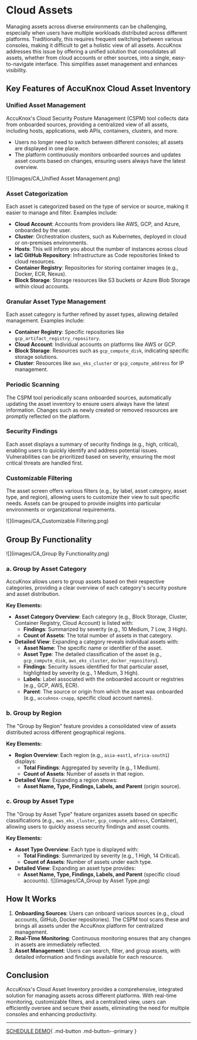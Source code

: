 # Cloud Assets

Managing assets across diverse environments can be challenging, especially when users have multiple workloads distributed across different platforms. Traditionally, this requires frequent switching between various consoles, making it difficult to get a holistic view of all assets. AccuKnox addresses this issue by offering a unified solution that consolidates all assets, whether from cloud accounts or other sources, into a single, easy-to-navigate interface. This simplifies asset management and enhances visibility.

## Key Features of AccuKnox Cloud Asset Inventory

### Unified Asset Management

AccuKnox's Cloud Security Posture Management (CSPM) tool collects data from onboarded sources, providing a centralized view of all assets, including hosts, applications, web APIs, containers, clusters, and more.

- Users no longer need to switch between different consoles; all assets are displayed in one place.
- The platform continuously monitors onboarded sources and updates asset counts based on changes, ensuring users always have the latest overview.

![](images/CA_Unified Asset Management.png)

### Asset Categorization

Each asset is categorized based on the type of service or source, making it easier to manage and filter. Examples include:

- **Cloud Account**: Accounts from providers like AWS, GCP, and Azure, onboarded by the user.
- **Cluster**: Orchestration clusters, such as Kubernetes, deployed in cloud or on-premises environments.
- **Hosts**: This will inform you about the number of instances across cloud
- **IaC GitHub Repository**: Infrastructure as Code repositories linked to cloud resources.
- **Container Registry**: Repositories for storing container images (e.g., Docker, ECR, Nexus).
- **Block Storage**: Storage resources like S3 buckets or Azure Blob Storage within cloud accounts.

### Granular Asset Type Management

Each asset category is further refined by asset types, allowing detailed management. Examples include:

- **Container Registry**: Specific repositories like `gcp_artifact_registry_repository`.
- **Cloud Account**: Individual accounts on platforms like AWS or GCP.
- **Block Storage**: Resources such as `gcp_compute_disk`, indicating specific storage solutions.
- **Cluster**: Resources like `aws_eks_cluster` or `gcp_compute_address` for IP management.

### Periodic Scanning

The CSPM tool periodically scans onboarded sources, automatically updating the asset inventory to ensure users always have the latest information. Changes such as newly created or removed resources are promptly reflected on the platform.

### Security Findings

Each asset displays a summary of security findings (e.g., high, critical), enabling users to quickly identify and address potential issues. Vulnerabilities can be prioritized based on severity, ensuring the most critical threats are handled first.

### Customizable Filtering

The asset screen offers various filters (e.g., by label, asset category, asset type, and region), allowing users to customize their view to suit specific needs. Assets can be grouped to provide insights into particular environments or organizational requirements.

![](images/CA_Customizable Filtering.png)

## Group By Functionality

![](images/CA_Group By Functionality.png)
### a. Group by Asset Category

AccuKnox allows users to group assets based on their respective categories, providing a clear overview of each category's security posture and asset distribution.

**Key Elements:**

- **Asset Category Overview**: Each category (e.g., Block Storage, Cluster, Container Registry, Cloud Account) is listed with:
  - **Findings**: Summarized by severity (e.g., 10 Medium, 7 Low, 3 High).
  - **Count of Assets**: The total number of assets in that category.
- **Detailed View**: Expanding a category reveals individual assets with:
  - **Asset Name**: The specific name or identifier of the asset.
  - **Asset Type**: The detailed classification of the asset (e.g., `gcp_compute_disk`, `aws_eks_cluster`, `docker_repository`).
  - **Findings**: Security issues identified for that particular asset, highlighted by severity (e.g., 1 Medium, 3 High).
  - **Labels**: Label associated with the onboarded account or registries (e.g., GCP, AWS, ECR).
  - **Parent**: The source or origin from which the asset was onboarded (e.g., `accuknox-cnapp`, specific cloud account names).

### b. Group by Region

The "Group by Region" feature provides a consolidated view of assets distributed across different geographical regions.

**Key Elements:**

- **Region Overview**: Each region (e.g., `asia-east1`, `africa-south1`) displays:
  - **Total Findings**: Aggregated by severity (e.g., 1 Medium).
  - **Count of Assets**: Number of assets in that region.
- **Detailed View**: Expanding a region shows:
  - **Asset Name, Type, Findings, Labels, and Parent** (origin source).

### c. Group by Asset Type

The "Group by Asset Type" feature organizes assets based on specific classifications (e.g., `aws_eks_cluster`, `gcp_compute_address`, Container), allowing users to quickly assess security findings and asset counts.

**Key Elements:**

- **Asset Type Overview**: Each type is displayed with:
  - **Total Findings**: Summarized by severity (e.g., 1 High, 14 Critical).
  - **Count of Assets**: Number of assets under each type.
- **Detailed View**: Expanding an asset type provides:
  - **Asset Name, Type, Findings, Labels, and Parent** (specific cloud accounts).
![](images/CA_Group by Asset Type.png)
## How It Works

1. **Onboarding Sources**: Users can onboard various sources (e.g., cloud accounts, GitHub, Docker repositories). The CSPM tool scans these and brings all assets under the AccuKnox platform for centralized management.
2. **Real-Time Monitoring**: Continuous monitoring ensures that any changes in assets are immediately reflected.
3. **Asset Management**: Users can search, filter, and group assets, with detailed information and findings available for each resource.

## Conclusion

AccuKnox's Cloud Asset Inventory provides a comprehensive, integrated solution for managing assets across different platforms. With real-time monitoring, customizable filters, and a centralized view, users can efficiently oversee and secure their assets, eliminating the need for multiple consoles and enhancing productivity.

- - -
[SCHEDULE DEMO](https://www.accuknox.com/contact-us){ .md-button .md-button--primary }